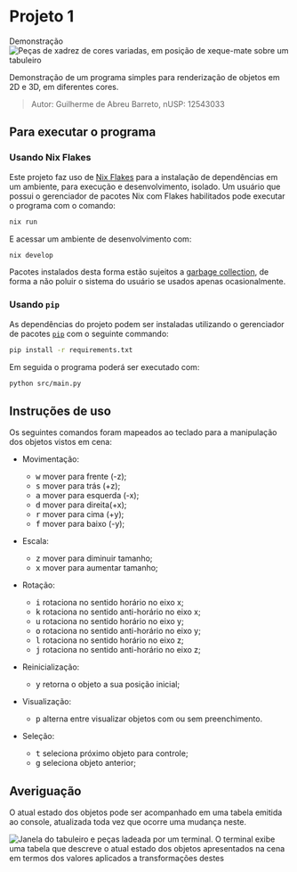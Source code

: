 # Projeto 1

Demonstração
![Peças de xadrez de cores variadas, em posição de xeque-mate sobre um
tabuleiro](imgs/snapshot_2025-04-06_20-03-00.png)

Demonstração de um programa simples para renderização de objetos em 2D e 3D, em
diferentes cores.

> Autor: Guilherme de Abreu Barreto, nUSP: 12543033

## Para executar o programa

### Usando Nix Flakes

Este projeto faz uso de [Nix Flakes](https://nixos.wiki/wiki/flakes) para a
instalação de dependências em um ambiente, para execução e desenvolvimento,
isolado. Um usuário que possui o gerenciador de pacotes Nix com Flakes
habilitados pode executar o programa com o comando:

```bash
nix run
```

E acessar um ambiente de desenvolvimento com:

```bash
nix develop
```

Pacotes instalados desta forma estão sujeitos a
[garbage collection](https://nix.dev/manual/nix/2.28/package-management/garbage-collection.html),
de forma a não poluir o sistema do usuário se usados apenas ocasionalmente.

### Usando `pip`

As dependências do projeto podem ser instaladas utilizando o gerenciador de
pacotes [`pip`](https://pypi.org/project/pip/) com o seguinte commando:

```bash
pip install -r requirements.txt
```

Em seguida o programa poderá ser executado com:

```bash
python src/main.py
```

## Instruções de uso

Os seguintes comandos foram mapeados ao teclado para a manipulação dos objetos
vistos em cena:

- Movimentação:

  - <kbd>w</kbd> mover para frente (-z);
  - <kbd>s</kbd> mover para trás (+z);
  - <kbd>a</kbd> mover para esquerda (-x);
  - <kbd>d</kbd> mover para direita(+x);
  - <kbd>r</kbd> mover para cima (+y);
  - <kbd>f</kbd> mover para baixo (-y);

- Escala:

  - <kbd>z</kbd> mover para diminuir tamanho;
  - <kbd>x</kbd> mover para aumentar tamanho;

- Rotação:

  - <kbd>i</kbd> rotaciona no sentido horário no eixo x;
  - <kbd>k</kbd> rotaciona no sentido anti-horário no eixo x;
  - <kbd>u</kbd> rotaciona no sentido horário no eixo y;
  - <kbd>o</kbd> rotaciona no sentido anti-horário no eixo y;
  - <kbd>l</kbd> rotaciona no sentido horário no eixo z;
  - <kbd>j</kbd> rotaciona no sentido anti-horário no eixo z;

- Reinicialização:

  - <kbd>y</kbd> retorna o objeto a sua posição inicial;

- Visualização:

  - <kbd>p</kbd> alterna entre visualizar objetos com ou sem preenchimento.

- Seleção:
  - <kbd>t</kbd> seleciona próximo objeto para controle;
  - <kbd>g</kbd> seleciona objeto anterior;

## Averiguação

O atual estado dos objetos pode ser acompanhado em uma tabela emitida ao
console, atualizada toda vez que ocorre uma mudança neste.

![Janela do tabuleiro e peças ladeada por um terminal. O terminal exibe uma
tabela que descreve o atual estado dos objetos apresentados na cena em termos
dos valores aplicados a transformações destes](imgs/snapshot_2025-04-07_11-07-43.png)
